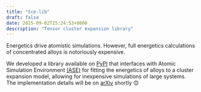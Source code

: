 ```yaml
---
title: "tce-lib"
draft: false
date: 2025-09-02T15:24:53+0000
description: "Tensor cluster expansion library"
---
```


Energetics drive atomistic simulations. However, full energetics calculations of concentrated alloys is notoriously expensive.

We developed a library available on [PyPI](https://pypi.org/p/tce-lib) that interfaces with Atomic Simulation 
Environment [(ASE)](https://pypi.org/p/ase) for fitting the energetics of alloys to a cluster expansion model, allowing for inexpensive simulations
of large systems. The implementation details will be on [arXiv](arxiv.org) shortly 😊
